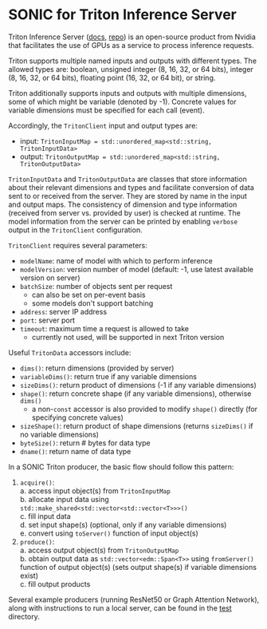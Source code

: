 # SONIC for Triton Inference Server

Triton Inference Server ([docs](https://docs.nvidia.com/deeplearning/triton-inference-server/archives/triton_inference_server_1130/user-guide/docs/index.html), [repo](https://github.com/NVIDIA/triton-inference-server))
is an open-source product from Nvidia that facilitates the use of GPUs as a service to process inference requests.

Triton supports multiple named inputs and outputs with different types. The allowed types are:
boolean, unsigned integer (8, 16, 32, or 64 bits), integer (8, 16, 32, or 64 bits), floating point (16, 32, or 64 bit), or string.

Triton additionally supports inputs and outputs with multiple dimensions, some of which might be variable (denoted by -1).
Concrete values for variable dimensions must be specified for each call (event).

Accordingly, the `TritonClient` input and output types are:
* input: `TritonInputMap = std::unordered_map<std::string, TritonInputData>`
* output: `TritonOutputMap = std::unordered_map<std::string, TritonOutputData>`

`TritonInputData` and `TritonOutputData` are classes that store information about their relevant dimensions and types
and facilitate conversion of data sent to or received from the server.
They are stored by name in the input and output maps.
The consistency of dimension and type information (received from server vs. provided by user) is checked at runtime.
The model information from the server can be printed by enabling `verbose` output in the `TritonClient` configuration.

`TritonClient` requires several parameters:
* `modelName`: name of model with which to perform inference
* `modelVersion`: version number of model (default: -1, use latest available version on server)
* `batchSize`: number of objects sent per request
  * can also be set on per-event basis
  * some models don't support batching
* `address`: server IP address
* `port`: server port
* `timeout`: maximum time a request is allowed to take
  * currently not used, will be supported in next Triton version

Useful `TritonData` accessors include:
* `dims()`: return dimensions (provided by server)
* `variableDims()`: return true if any variable dimensions
* `sizeDims()`: return product of dimensions (-1 if any variable dimensions)
* `shape()`: return concrete shape (if any variable dimensions), otherwise `dims()`
  * a non-`const` accessor is also provided to modify `shape()` directly (for specifying concrete values)
* `sizeShape()`: return product of shape dimensions (returns `sizeDims()` if no variable dimensions)
* `byteSize()`: return # bytes for data type
* `dname()`: return name of data type

In a SONIC Triton producer, the basic flow should follow this pattern:
1. `acquire()`:  
    a. access input object(s) from `TritonInputMap`  
    b. allocate input data using `std::make_shared<std::vector<std::vector<T>>>()`  
    c. fill input data  
    d. set input shape(s) (optional, only if any variable dimensions)  
    e. convert using `toServer()` function of input object(s)  
2. `produce()`:  
    a. access output object(s) from `TritonOutputMap`  
    b. obtain output data as `std::vector<edm::Span<T>>` using `fromServer()` function of output object(s) (sets output shape(s) if variable dimensions exist)  
    c. fill output products  

Several example producers (running ResNet50 or Graph Attention Network), along with instructions to run a local server,
can be found in the [test](./test) directory.
